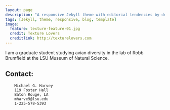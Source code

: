 ```yaml
---
layout: page
description: "A responsive Jekyll theme with editorial tendencies by designer Michael Rose."
tags: [Jekyll, theme, responsive, blog, template]
image:
  feature: texture-feature-01.jpg
  credit: Texture Lovers
  creditlink: http://texturelovers.com
---
```


I am a graduate student studying avian diversity in the lab of Robb Brumfield at the LSU Museum of Natural Science.

## Contact:

	    Michael G. Harvey
	    119 Foster Hall
	    Baton Rouge, LA
	    mharve9@lsu.edu
	    1-225-578-5393